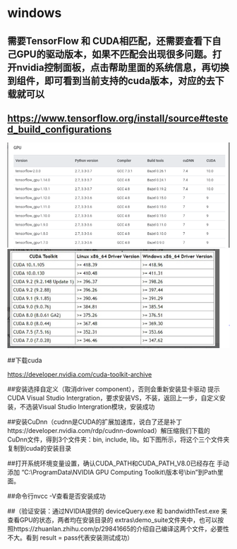 # windows
 ## 需要TensorFlow 和 CUDA相匹配，还需要查看下自己GPU的驱动版本，如果不匹配会出现很多问题。打开nvidia控制面板，点击帮助里面的系统信息，再切换到组件，即可看到当前支持的cuda版本，对应的去下载就可以
 
 ## https://www.tensorflow.org/install/source#tested_build_configurations
![image](https://raw.githubusercontent.com/CPS-zhangX/PhD-Study/master/images/Cuda%20install1.png)
![image](https://raw.githubusercontent.com/CPS-zhangX/PhD-Study/master/images/cuda%20install2.png)

##下载cuda

https://developer.nvidia.com/cuda-toolkit-archive


##安装选择自定义（取消driver component），否则会重新安装显卡驱动
提示CUDA Visual Studio Intergration，要求安装VS，不装，返回上一步，自定义安装，不选装Visual Studio Intergration模块，安装成功


##安装CuDnn（cudnn是CUDA的扩展加速库，说白了还是补丁https://developer.nvidia.com/rdp/cudnn-download）解压缩我们下载的CuDnn文件，得到3个文件夹：bin, include, lib。如下图所示，将这个三个文件夹复制到cuda的安装目录

##打开系统环境变量设置，确认CUDA_PATH和CUDA_PATH_V8.0已经存在
手动添加 “C:\ProgramData\NVIDIA GPU Computing Toolkit\版本号\bin”到Path里面。


##命令行nvcc -V查看是否安装成功


##（验证安装：通过NVIDIA提供的 deviceQuery.exe 和 bandwidthTest.exe 来查看GPU的状态，两者均在安装目录的 extras\demo_suite文件夹中，也可以按照https://zhuanlan.zhihu.com/p/29841665的介绍自己编译这两个文件，必要性不大。看到 result = pass代表安装测试成功）
